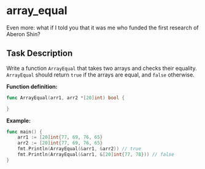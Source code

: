 # array_equal

<p data-story-username="lascar123">Even more: what if I told you that it was me who funded the first research of Aberon Shin?</p>

## Task Description

Write a function `ArrayEqual` that takes two arrays and checks their equality. `ArrayEqual` should return `true` if the arrays are equal, and `false` otherwise.

**Function definition:**

```go
func ArrayEqual(arr1, arr2 *[20]int) bool {

}
```

**Example:**

```go
func main() {
    arr1 := [20]int{77, 69, 76, 65}
    arr2 := [20]int{77, 69, 76, 65}
    fmt.Println(ArrayEqual(&arr1, &arr2)) // true
    fmt.Println(ArrayEqual(&arr1, &[20]int{77, 78})) // false
}
```
